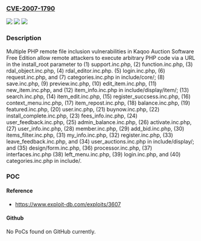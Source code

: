 ### [CVE-2007-1790](https://cve.mitre.org/cgi-bin/cvename.cgi?name=CVE-2007-1790)
![](https://img.shields.io/static/v1?label=Product&message=n%2Fa&color=blue)
![](https://img.shields.io/static/v1?label=Version&message=n%2Fa&color=blue)
![](https://img.shields.io/static/v1?label=Vulnerability&message=n%2Fa&color=brighgreen)

### Description

Multiple PHP remote file inclusion vulnerabilities in Kaqoo Auction Software Free Edition allow remote attackers to execute arbitrary PHP code via a URL in the install_root parameter to (1) support.inc.php, (2) function.inc.php, (3) rdal_object.inc.php, (4) rdal_editor.inc.php. (5) login.inc.php, (6) request.inc.php, and (7) categories.inc.php in include/core/; (8) save.inc.php, (9) preview.inc.php, (10) edit_item.inc.php, (11) new_item.inc.php, and (12) item_info.inc.php in include/display/item/; (13) search.inc.php, (14) item_edit.inc.php, (15) register_succsess.inc.php, (16) context_menu.inc.php, (17) item_repost.inc.php, (18) balance.inc.php, (19) featured.inc.php, (20) user.inc.php, (21) buynow.inc.php, (22) install_complete.inc.php, (23) fees_info.inc.php, (24) user_feedback.inc.php, (25) admin_balance.inc.php, (26) activate.inc.php, (27) user_info.inc.php, (28) member.inc.php, (29) add_bid.inc.php, (30) items_filter.inc.php, (31) my_info.inc.php, (32) register.inc.php, (33) leave_feedback.inc.php, and (34) user_auctions.inc.php in include/display/; and (35) design/form.inc.php, (36) processor.inc.php, (37) interfaces.inc.php (38) left_menu.inc.php, (39) login.inc.php, and (40) categories.inc.php in include/.

### POC

#### Reference
- https://www.exploit-db.com/exploits/3607

#### Github
No PoCs found on GitHub currently.

